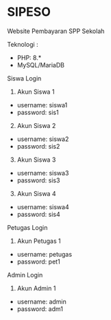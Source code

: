 # SIPESO
Website Pembayaran SPP Sekolah

Teknologi :
- PHP: 8.*
- MySQL/MariaDB

Siswa Login
1. Akun Siswa 1
- username: siswa1
- password: sis1

2. Akun Siswa 2
- username: siswa2
- password: sis2

3. Akun Siswa 3
- username: siswa3
- password: sis3

3. Akun Siswa 4
- username: siswa4
- password: sis4

Petugas Login
1. Akun Petugas 1
- username: petugas
- password: pet1

Admin Login
1. Akun Admin 1
- username: admin
- password: adm1
